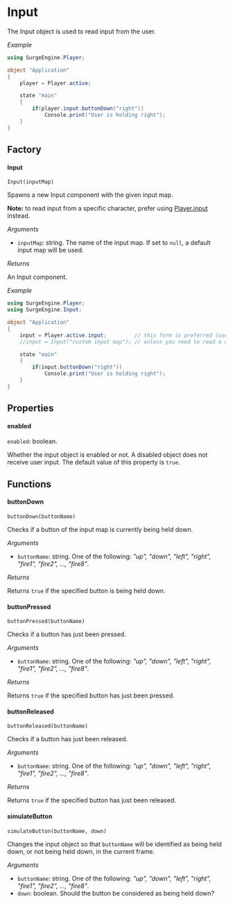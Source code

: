 Input
=====

The Input object is used to read input from the user.

*Example*
```cs
using SurgeEngine.Player;

object "Application"
{
    player = Player.active;

    state "main"
    {
        if(player.input.buttonDown("right"))
            Console.print("User is holding right");
    }
}
```

Factory
-------

#### Input

`Input(inputMap)`

Spawns a new Input component with the given input map.

**Note:** to read input from a specific character, prefer using [Player.input](/engine/player#input) instead.

*Arguments*

* `inputMap`: string. The name of the input map. If set to `null`, a default input map will be used.

*Returns*

An Input component.

*Example*
```cs
using SurgeEngine.Player;
using SurgeEngine.Input;

object "Application"
{
    input = Player.active.input;         // this form is preferred (used in most cases)
    //input = Input("custom input map"); // unless you need to read a custom input map

    state "main"
    {
        if(input.buttonDown("right"))
            Console.print("User is holding right");
    }
}
```

Properties
----------

#### enabled

`enabled`: boolean.

Whether the input object is enabled or not. A disabled object does not receive user input. The default value of this property is `true`.


Functions
---------

#### buttonDown

`buttonDown(buttonName)`

Checks if a button of the input map is currently being held down.

*Arguments*

* `buttonName`: string. One of the following: *"up", "down", "left", "right", "fire1", "fire2", ..., "fire8"*.

*Returns*

Returns `true` if the specified button is being held down.

#### buttonPressed

`buttonPressed(buttonName)`

Checks if a button has just been pressed.

*Arguments*

* `buttonName`: string. One of the following: *"up", "down", "left", "right", "fire1", "fire2", ..., "fire8"*.

*Returns*

Returns `true` if the specified button has just been pressed.

#### buttonReleased

`buttonReleased(buttonName)`

Checks if a button has just been released.

*Arguments*

* `buttonName`: string. One of the following: *"up", "down", "left", "right", "fire1", "fire2", ..., "fire8"*.

*Returns*

Returns `true` if the specified button has just been released.

#### simulateButton

`simulateButton(buttonName, down)`

Changes the input object so that `buttonName` will be identified as being held down, or not being held down, in the current frame.

*Arguments*

* `buttonName`: string. One of the following: *"up", "down", "left", "right", "fire1", "fire2", ..., "fire8"*.
* `down`: boolean. Should the button be considered as being held down?
